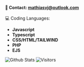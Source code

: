 **📨 Contact: mathiasvj@outlook.com**<br/><br/>
💻 Coding Languages:
-  **Javascript**
-  **Typescript**
-  **CSS/HTML/TAILWIND**
-  **PHP**
-  **EJS**

<img alt="Github Stats" src="https://github-readme-stats.vercel.app/api?username=voie420&theme=dark&count_private=true&show_icons=true&include_all_commits=true"/>
<img alt="Visitors" src="https://visitor-badge.laobi.icu/badge?page_id=voie420"/>
